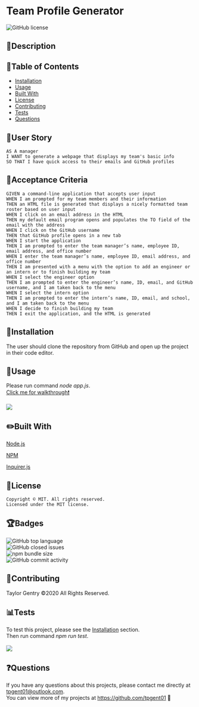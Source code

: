 # Team Profile Generator
![GitHub license](https://img.shields.io/badge/license-MIT-blue.svg)

## 💬Description 




## 📓Table of Contents

* [Installation](#installation)
* [Usage](#usage)
* [Built With](#built)
* [License](#license)
* [Contributing](#contributing)
* [Tests](#tests)
* [Questions](#questions)


## 🧠User Story
```
AS A manager
I WANT to generate a webpage that displays my team's basic info
SO THAT I have quick access to their emails and GitHub profiles
```


## 🧠Acceptance Criteria
```
GIVEN a command-line application that accepts user input
WHEN I am prompted for my team members and their information
THEN an HTML file is generated that displays a nicely formatted team roster based on user input
WHEN I click on an email address in the HTML
THEN my default email program opens and populates the TO field of the email with the address
WHEN I click on the GitHub username
THEN that GitHub profile opens in a new tab
WHEN I start the application
THEN I am prompted to enter the team manager’s name, employee ID, email address, and office number
WHEN I enter the team manager’s name, employee ID, email address, and office number
THEN I am presented with a menu with the option to add an engineer or an intern or to finish building my team
WHEN I select the engineer option
THEN I am prompted to enter the engineer’s name, ID, email, and GitHub username, and I am taken back to the menu
WHEN I select the intern option
THEN I am prompted to enter the intern’s name, ID, email, and school, and I am taken back to the menu
WHEN I decide to finish building my team
THEN I exit the application, and the HTML is generated
```


## 🔌Installation

The user should clone the repository from GitHub and open up the project in their code editor.


## 🎨Usage 
Please run command _node app.js_.
<br>[Click me for walkthrough❗️](https://drive.google.com/file/d/1_MROsTzq2raz74C_XY3Nl1DGxqNmPP5m/view)</br>
<br>![](assets/play.gif)</br>


## ✏️Built With

<p><a href="https://nodejs.org/">Node.js</a></p>
<p><a href="https://www.npmjs.com/">NPM</a></p>
<p><a href="https://www.npmjs.com/package/inquirer">Inquirer.js</a></p>


## 🔐License
```
Copyright © MIT. All rights reserved. 
Licensed under the MIT license.
```


## 🏆Badges

![GitHub top language](https://img.shields.io/github/languages/top/tpgent01/readme-generator)
<br>![GitHub closed issues](https://img.shields.io/github/issues-closed/tpgent01/readme-generator)</br>
![npm bundle size](https://img.shields.io/bundlephobia/min/inquirer)
<br>![GitHub commit activity](https://img.shields.io/github/commit-activity/y/tpgent01/readme-generator)</br>


## 📌Contributing

Taylor Gentry ©2020 All Rights Reserved.


## 📊Tests

To test this project, please see the [Installation](#installation) section. 
<br>Then run command _npm run test_.</br>
<br>![](assets/test.gif)</br>


## ❓Questions
If you have any questions about this projects, please contact me directly at tpgent01@outlook.com. 
<br>You can view more of my projects at https://github.com/tpgent01 👾</br>
